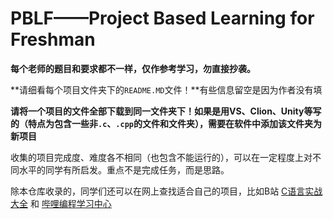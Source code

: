 # PBLF——Project Based Learning for Freshman

**每个老师的题目和要求都不一样，仅作参考学习，勿直接抄袭。**

**请细看每个项目文件夹下的`README.MD`文件！**有些信息留空是因为作者没有填

**请将一个项目的文件全部下载到同一文件夹下！如果是用VS、Clion、Unity等写的（特点为包含一些非`.c`、`.cpp`的文件和文件夹），需要在软件中添加该文件夹为新项目**

收集的项目完成度、难度各不相同（也包含不能运行的），可以在一定程度上对不同水平的同学有所启发。重点不是完成任务，而是思路。

除本仓库收录的，同学们还可以在网上查找适合自己的项目，比如B站 [C语言实战大全](https://space.bilibili.com/1397938832) 和 [哔哩编程学习中心](https://space.bilibili.com/3493090776057999)
